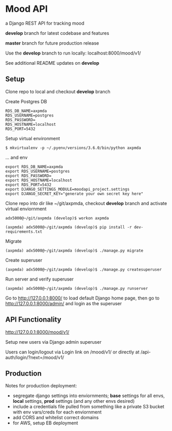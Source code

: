 # Mood API

a Django REST API for tracking mood

**develop** branch for latest codebase and features

**master** branch for future production release

Use the **develop** branch to run locally: localhost:8000/mood/v1/

See additional README updates on **develop**


## Setup

Clone repo to local and checkout **develop** branch

Create Postgres DB

```
RDS_DB_NAME=axpmda
RDS_USERNAME=postgres
RDS_PASSWORD=
RDS_HOSTNAME=localhost
RDS_PORT=5432
```

Setup virtual environment

```
$ mkvirtualenv -p ~/.pyenv/versions/3.6.0/bin/python axpmda
```

... and env

```
export RDS_DB_NAME=axpmda
export RDS_USERNAME=postgres
export RDS_PASSWORD=
export RDS_HOSTNAME=localhost
export RDS_PORT=5432
export DJANGO_SETTINGS_MODULE=moodapi_project.settings
export DJANGO_SECRET_KEY="generate your own secret key here"

```

Clone repo into dir like ~/git/axpmda, checkout **develop** branch and activate virtual enviornment

`
adx5000@~/git/axpmda (develop)$ workon axpmda
`

`(axpmda) adx5000@~/git/axpmda (develop)$ pip install -r dev-requirements.txt`

Migrate

`(axpmda) adx5000@~/git/axpmda (develop)$ ./manage.py migrate`

Create superuser

`(axpmda) adx5000@~/git/axpmda (develop)$ ./manage.py createsuperuser`

Run server and verify superuser

`(axpmda) adx5000@~/git/axpmda (develop)$ ./manage.py runserver`

Go to http://127.0.0.1:8000/ to load default Django home page, then go to http://127.0.0.1:8000/admin/ and login as the superuser

## API Functionality

http://127.0.0.1:8000/mood/v1/

Setup new users via Django admin superuser

Users can login/logout via Login link on /mood/v1/ or directly at /api-auth/login/?next=/mood/v1/

## Production

Notes for production deployment:

- segregate django settings into enviornments; **base** settings for all envs, **local** settings, **prod** settings (and any other envs desired)
- include a credentials file pulled from something like a private S3 bucket with env vars/creds for each enviornment
- add CORS and whitelist correct domains
- for AWS, setup EB deployment
